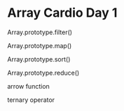 # Array Cardio Day 1

Array.prototype.filter()

Array.prototype.map()

Array.prototype.sort()

Array.prototype.reduce()

arrow function

ternary operator